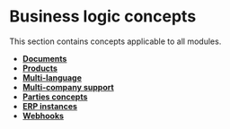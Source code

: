 # Business logic concepts

This section contains concepts applicable to all modules.

- **[Documents](./documents/index.md)**
- **[Products](./products/index.md)**
- **[Multi-language](./multi-language.md)**
- **[Multi-company support](./multi-company.md)**
- **[Parties concepts](./parties-concepts.md)**
- **[ERP instances](./erp-instances.md)**
- **[Webhooks](./webhooks.md)**
